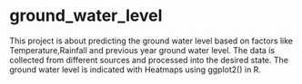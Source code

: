 # ground_water_level
This project is about predicting the ground water level based on factors like Temperature,Rainfall and previous year ground water level.
The data is collected from different sources and processed into the desired state.
The ground water level is indicated with Heatmaps using ggplot2() in R.
